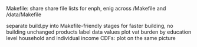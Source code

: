 Makefile: share
  share file lists for enph, enig across /Makefile and /data/Makefile

separate build.py into Makefile-friendly stages
  for faster building, no building unchanged products
label data values
plot vat burden by education level
household and individual income CDFs: plot on the same picture
